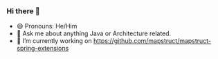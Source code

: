 ### Hi there 👋
- 😄 Pronouns: He/Him
- 💬 Ask me about anything Java or Architecture related.
- 🔭 I’m currently working on https://github.com/mapstruct/mapstruct-spring-extensions

<!--
**Chessray/Chessray** is a ✨ _special_ ✨ repository because its `README.md` (this file) appears on your GitHub profile.

Here are some ideas to get you started:

- 🔭 I’m currently working on ...
- 🌱 I’m currently learning ...
- 👯 I’m looking to collaborate on ...
- 🤔 I’m looking for help with ...
- 💬 Ask me about ...
- 📫 How to reach me: ...
- 😄 Pronouns: ...
- ⚡ Fun fact: ...
-->
